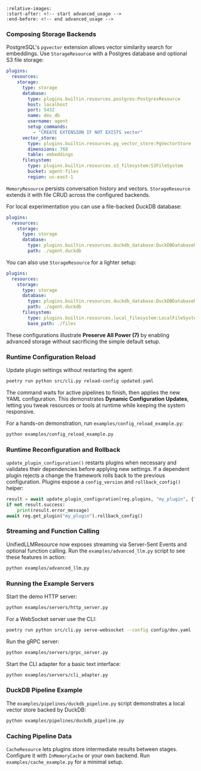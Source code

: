 ```{include} ../../README.md
:relative-images:
:start-after: <!-- start advanced_usage -->
:end-before: <!-- end advanced_usage -->
```

### Composing Storage Backends

PostgreSQL's `pgvector` extension allows vector similarity search for embeddings.
Use `StorageResource` with a Postgres database and optional S3 file storage:

```yaml
plugins:
  resources:
    storage:
      type: storage
      database:
        type: plugins.builtin.resources.postgres:PostgresResource
        host: localhost
        port: 5432
        name: dev_db
        username: agent
        setup_commands:
          - "CREATE EXTENSION IF NOT EXISTS vector"
      vector_store:
        type: plugins.builtin.resources.pg_vector_store:PgVectorStore
        dimensions: 768
        table: embeddings
      filesystem:
        type: plugins.builtin.resources.s3_filesystem:S3FileSystem
        bucket: agent-files
        region: us-east-1
```

`MemoryResource` persists conversation history and vectors. `StorageResource` extends it with file CRUD across the configured backends.

For local experimentation you can use a file-backed DuckDB database:

```yaml
plugins:
  resources:
    storage:
      type: storage
      database:
        type: plugins.builtin.resources.duckdb_database:DuckDBDatabaseResource
        path: ./agent.duckdb
```

You can also use `StorageResource` for a lighter setup:

```yaml
plugins:
  resources:
    storage:
      type: storage
      database:
        type: plugins.builtin.resources.duckdb_database:DuckDBDatabaseResource
        path: ./agent.duckdb
      filesystem:
        type: plugins.builtin.resources.local_filesystem:LocalFileSystemResource
        base_path: ./files
```

These configurations illustrate **Preserve All Power (7)** by enabling
advanced storage without sacrificing the simple default setup.

### Runtime Configuration Reload

Update plugin settings without restarting the agent:

```bash
poetry run python src/cli.py reload-config updated.yaml
```

The command waits for active pipelines to finish, then applies the new YAML
configuration. This demonstrates **Dynamic Configuration Updates**, letting you
tweak resources or tools at runtime while keeping the system responsive.

For a hands-on demonstration, run `examples/config_reload_example.py`:

```bash
python examples/config_reload_example.py
```

### Runtime Reconfiguration and Rollback

`update_plugin_configuration()` restarts plugins when necessary and validates
their dependencies before applying new settings. If a dependent plugin rejects a
change the framework rolls back to the previous configuration. Plugins expose a
`config_version` and `rollback_config()` helper:

```python
result = await update_plugin_configuration(reg.plugins, "my_plugin", {"value": 2})
if not result.success:
    print(result.error_message)
await reg.get_plugin("my_plugin").rollback_config()
```

### Streaming and Function Calling

UnifiedLLMResource now exposes streaming via Server-Sent Events and optional
function calling. Run the `examples/advanced_llm.py` script to see these
features in action:

```bash
python examples/advanced_llm.py
```

### Running the Example Servers

Start the demo HTTP server:

```bash
python examples/servers/http_server.py
```

For a WebSocket server use the CLI:

```bash
poetry run python src/cli.py serve-websocket --config config/dev.yaml
```

Run the gRPC server:

```bash
python examples/servers/grpc_server.py
```

Start the CLI adapter for a basic text interface:

```bash
python examples/servers/cli_adapter.py
```

### DuckDB Pipeline Example

The `examples/pipelines/duckdb_pipeline.py` script demonstrates a local vector
store backed by DuckDB:

```bash
python examples/pipelines/duckdb_pipeline.py
```

### Caching Pipeline Data

`CacheResource` lets plugins store intermediate results between stages. Configure it with `InMemoryCache` or your own backend. Run `examples/cache_example.py` for a minimal setup.

